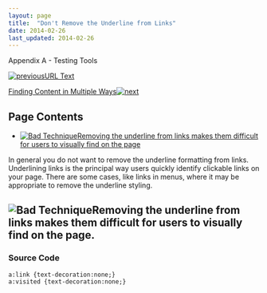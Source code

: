 ```yaml
---
layout: page
title:  "Don't Remove the Underline from Links"
date: 2014-02-26
last_updated: 2014-02-26
---
```


Appendix A - Testing Tools

[![previous](images/left-arrow.png)URL Text](http://accessibility.oit.ncsu.edu/training/accessibility-handbook/link-text-url.html)

[Finding Content in Multiple Ways![next](images/right-arrow.png)](http://accessibility.oit.ncsu.edu/training/accessibility-handbook/find-content-multiple.html)

Page Contents
-------------

-   [![Bad Technique](images/x-small.png "Bad Technique")Removing the underline from links makes them difficult for users to visually find on the page](#1)

In general you do not want to remove the underline formatting from links. Underlining links is the principal way users quickly identify clickable links on your page. There are some cases, like links in menus, where it may be appropriate to remove the underline styling.

![Bad Technique](images/x-small.png "Bad Technique")Removing the underline from links makes them difficult for users to visually find on the page.
--------------------------------------------------------------------------------------------------------------------------------------------------

### Source Code

```
a:link {text-decoration:none;}
a:visited {text-decoration:none;}
```
